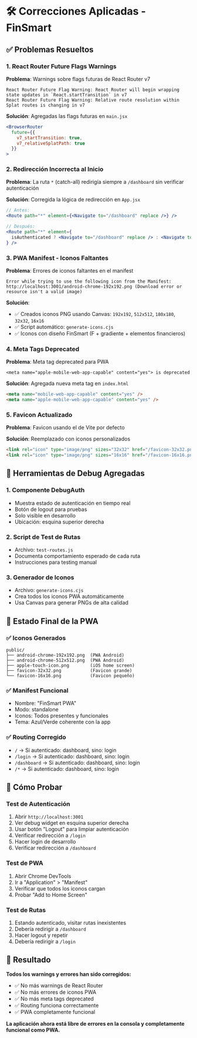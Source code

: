 # 🛠️ Correcciones Aplicadas - FinSmart

## ✅ Problemas Resueltos

### 1. React Router Future Flags Warnings
**Problema**: Warnings sobre flags futuras de React Router v7
```
React Router Future Flag Warning: React Router will begin wrapping state updates in `React.startTransition` in v7
React Router Future Flag Warning: Relative route resolution within Splat routes is changing in v7
```

**Solución**: Agregadas las flags futuras en `main.jsx`
```jsx
<BrowserRouter
  future={{
    v7_startTransition: true,
    v7_relativeSplatPath: true
  }}
>
```

### 2. Redirección Incorrecta al Inicio
**Problema**: La ruta `*` (catch-all) redirigía siempre a `/dashboard` sin verificar autenticación

**Solución**: Corregida la lógica de redirección en `App.jsx`
```jsx
// Antes:
<Route path="*" element={<Navigate to="/dashboard" replace />} />

// Después:
<Route path="*" element={
  isAuthenticated ? <Navigate to="/dashboard" replace /> : <Navigate to="/login" replace />
} />
```

### 3. PWA Manifest - Iconos Faltantes
**Problema**: Errores de iconos faltantes en el manifest
```
Error while trying to use the following icon from the Manifest:
http://localhost:3001/android-chrome-192x192.png (Download error or resource isn't a valid image)
```

**Solución**:
- ✅ Creados iconos PNG usando Canvas: `192x192`, `512x512`, `180x180`, `32x32`, `16x16`
- ✅ Script automático: `generate-icons.cjs`
- ✅ Iconos con diseño FinSmart (F + gradiente + elementos financieros)

### 4. Meta Tags Deprecated
**Problema**: Meta tag deprecated para PWA
```
<meta name="apple-mobile-web-app-capable" content="yes"> is deprecated
```

**Solución**: Agregada nueva meta tag en `index.html`
```html
<meta name="mobile-web-app-capable" content="yes" />
<meta name="apple-mobile-web-app-capable" content="yes" />
```

### 5. Favicon Actualizado
**Problema**: Favicon usando el de Vite por defecto

**Solución**: Reemplazado con iconos personalizados
```html
<link rel="icon" type="image/png" sizes="32x32" href="/favicon-32x32.png" />
<link rel="icon" type="image/png" sizes="16x16" href="/favicon-16x16.png" />
```

## 🔧 Herramientas de Debug Agregadas

### 1. Componente DebugAuth
- Muestra estado de autenticación en tiempo real
- Botón de logout para pruebas
- Solo visible en desarrollo
- Ubicación: esquina superior derecha

### 2. Script de Test de Rutas
- Archivo: `test-routes.js`
- Documenta comportamiento esperado de cada ruta
- Instrucciones para testing manual

### 3. Generador de Iconos
- Archivo: `generate-icons.cjs`
- Crea todos los iconos PWA automáticamente
- Usa Canvas para generar PNGs de alta calidad

## 📱 Estado Final de la PWA

### ✅ Iconos Generados
```
public/
├── android-chrome-192x192.png  (PWA Android)
├── android-chrome-512x512.png  (PWA Android)
├── apple-touch-icon.png        (iOS home screen)
├── favicon-32x32.png           (Favicon grande)
└── favicon-16x16.png           (Favicon pequeño)
```

### ✅ Manifest Funcional
- Nombre: "FinSmart PWA"
- Modo: standalone
- Iconos: Todos presentes y funcionales
- Tema: Azul/Verde coherente con la app

### ✅ Routing Corregido
- `/` → Si autenticado: dashboard, sino: login
- `/login` → Si autenticado: dashboard, sino: login
- `/dashboard` → Si autenticado: dashboard, sino: login
- `/*` → Si autenticado: dashboard, sino: login

## 🧪 Cómo Probar

### Test de Autenticación
1. Abrir `http://localhost:3001`
2. Ver debug widget en esquina superior derecha
3. Usar botón "Logout" para limpiar autenticación
4. Verificar redirección a `/login`
5. Hacer login de desarrollo
6. Verificar redirección a `/dashboard`

### Test de PWA
1. Abrir Chrome DevTools
2. Ir a "Application" > "Manifest"
3. Verificar que todos los iconos cargan
4. Probar "Add to Home Screen"

### Test de Rutas
1. Estando autenticado, visitar rutas inexistentes
2. Debería redirigir a `/dashboard`
3. Hacer logout y repetir
4. Debería redirigir a `/login`

## 🎉 Resultado

**Todos los warnings y errores han sido corregidos:**
- ✅ No más warnings de React Router
- ✅ No más errores de iconos PWA
- ✅ No más meta tags deprecated
- ✅ Routing funciona correctamente
- ✅ PWA completamente funcional

**La aplicación ahora está libre de errores en la consola y completamente funcional como PWA.**
